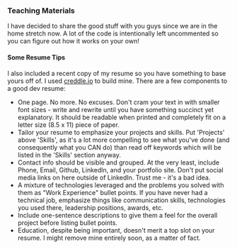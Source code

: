 ### Teaching Materials

I have decided to share the good stuff with you guys since we are in the home stretch now. A lot of the code is intentionally left uncommented so you can figure out how it works on your own!


#### Some Resume Tips
I also included a recent copy of my resume so you have something to base yours off of. I used [creddle.io](https://www.creddle.io) to build mine. 
There are a few components to a good dev resume:
- One page. No more. No excuses. Don't cram your text in with smaller font sizes - write and rewrite until you have something succinct yet explanatory. It should be readable when printed and completely fit on a letter size (8.5 x 11) piece of paper. 
- Tailor your resume to emphasize your projects and skills. Put 'Projects' above 'Skills', as it's a lot more compelling to see what you've done (and consequently what you CAN do) than read off keywords which will be listed in the 'Skills' section anyway.
- Contact info should be visible and grouped. At the very least, include Phone, Email, Github, LinkedIn, and your portfolio site. Don't put social media links on here outside of LinkedIn. Trust me - it's a bad idea.
- A mixture of technologies leveraged and the problems you solved with them as "Work Experience" bullet points. If you have never had a technical job, emphasize things like communication skills, technologies you used there, leadership positions, awards, etc.
- Include one-sentence descriptions to give them a feel for the overall project before listing bullet points.
- Education, despite being important, doesn't merit a top slot on your resume. I might remove mine entirely soon, as a matter of fact.